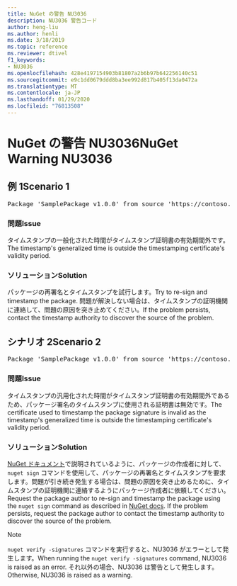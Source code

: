 ```yaml
---
title: NuGet の警告 NU3036
description: NU3036 警告コード
author: heng-liu
ms.author: henli
ms.date: 3/18/2019
ms.topic: reference
ms.reviewer: dtivel
f1_keywords:
- NU3036
ms.openlocfilehash: 428e4197154903b81807a2b6b97b642256140c51
ms.sourcegitcommit: e9c1dd0679ddd8ba3ee992d817b405f13da0472a
ms.translationtype: MT
ms.contentlocale: ja-JP
ms.lasthandoff: 01/29/2020
ms.locfileid: "76813508"
---
```

# <a name="nuget-warning-nu3036"></a><span data-ttu-id="07d12-103">NuGet の警告 NU3036</span><span class="sxs-lookup"><span data-stu-id="07d12-103">NuGet Warning NU3036</span></span>

## <a name="scenario-1"></a><span data-ttu-id="07d12-104">例 1</span><span class="sxs-lookup"><span data-stu-id="07d12-104">Scenario 1</span></span>

<pre>Package 'SamplePackage v1.0.0' from source 'https://contoso.com/index.json': The timestamp's generalized time is outside the timestamping certificate's validity period.</pre>

### <a name="issue"></a><span data-ttu-id="07d12-105">問題</span><span class="sxs-lookup"><span data-stu-id="07d12-105">Issue</span></span>

<span data-ttu-id="07d12-106">タイムスタンプの一般化された時間がタイムスタンプ証明書の有効期間外です。</span><span class="sxs-lookup"><span data-stu-id="07d12-106">The timestamp's generalized time is outside the timestamping certificate's validity period.</span></span>


### <a name="solution"></a><span data-ttu-id="07d12-107">ソリューション</span><span class="sxs-lookup"><span data-stu-id="07d12-107">Solution</span></span>

<span data-ttu-id="07d12-108">パッケージの再署名とタイムスタンプを試行します。</span><span class="sxs-lookup"><span data-stu-id="07d12-108">Try to re-sign and timestamp the package.</span></span> <span data-ttu-id="07d12-109">問題が解決しない場合は、タイムスタンプの証明機関に連絡して、問題の原因を突き止めてください。</span><span class="sxs-lookup"><span data-stu-id="07d12-109">If the problem persists, contact the timestamp authority to discover the source of the problem.</span></span>



## <a name="scenario-2"></a><span data-ttu-id="07d12-110">シナリオ 2</span><span class="sxs-lookup"><span data-stu-id="07d12-110">Scenario 2</span></span>

<pre>Package 'SamplePackage v1.0.0' from source 'https://contoso.com/index.json': The primary signature's timestamp's generalized time is outside the timestamping certificate's validity period.</pre>

### <a name="issue"></a><span data-ttu-id="07d12-111">問題</span><span class="sxs-lookup"><span data-stu-id="07d12-111">Issue</span></span>

<span data-ttu-id="07d12-112">タイムスタンプの汎用化された時間がタイムスタンプ証明書の有効期間外であるため、パッケージ署名のタイムスタンプに使用される証明書は無効です。</span><span class="sxs-lookup"><span data-stu-id="07d12-112">The certificate used to timestamp the package signature is invalid as the timestamp's generalized time is outside the timestamping certificate's validity period.</span></span>


### <a name="solution"></a><span data-ttu-id="07d12-113">ソリューション</span><span class="sxs-lookup"><span data-stu-id="07d12-113">Solution</span></span>

<span data-ttu-id="07d12-114">[NuGet ドキュメント](../../create-packages/sign-a-package.md)で説明されているように、パッケージの作成者に対して、`nuget sign` コマンドを使用して、パッケージの再署名とタイムスタンプを要求します。問題が引き続き発生する場合は、問題の原因を突き止めるために、タイムスタンプの証明機関に連絡するようにパッケージ作成者に依頼してください。</span><span class="sxs-lookup"><span data-stu-id="07d12-114">Request the package author to re-sign and timestamp the package using the `nuget sign` command as described in [NuGet docs](../../create-packages/sign-a-package.md). If the problem persists, request the package author to contact the timestamp authority to discover the source of the problem.</span></span>


> [!Note]
> <span data-ttu-id="07d12-115">`nuget verify -signatures` コマンドを実行すると、NU3036 がエラーとして発生します。</span><span class="sxs-lookup"><span data-stu-id="07d12-115">When running the `nuget verify -signatures` command, NU3036 is raised as an error.</span></span> <span data-ttu-id="07d12-116">それ以外の場合、NU3036 は警告として発生します。</span><span class="sxs-lookup"><span data-stu-id="07d12-116">Otherwise, NU3036 is raised as a warning.</span></span>
